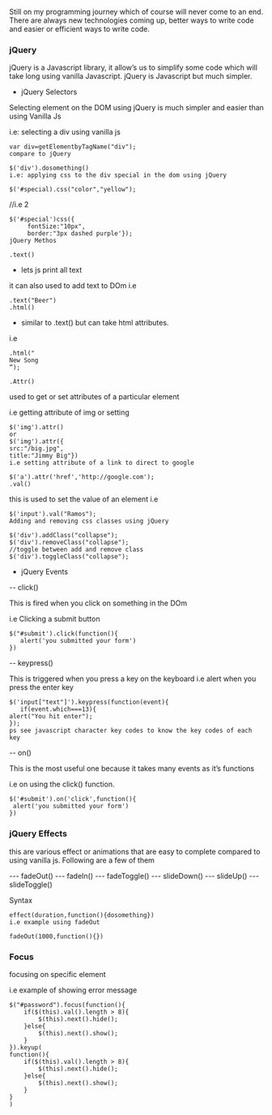 
Still on my programming journey which of course will never come to an end. There are always new technologies coming up, better ways to write code and easier or efficient ways to write code.


### jQuery

jQuery is a Javascript library, it allow’s us to simplify some code which will take long using vanilla Javascript. jQuery is Javascript but much simpler.

 - jQuery Selectors

Selecting element on the DOM using jQuery is much simpler and easier than using Vanilla Js

i.e: selecting a div using vanilla js
```
var div=getElementbyTagName("div");
compare to jQuery

$('div').dosomething()
i.e: applying css to the div special in the dom using jQuery

$('#special).css("color","yellow");
```
//i.e 2

```
$('#special')css({
     fontSize:"10px",
     border:"3px dashed purple'});
jQuery Methos

.text()
```
 - lets js print all text

it can also used to add text to DOm
i.e
```
.text("Beer")
.html()
```

- similar to .text() but can take html attributes.

i.e
```
.html("
New Song
“);

.Attr()
```
used to get or set attributes of a particular element

i.e getting attribute of img or setting
```
$('img').attr()
or
$('img').attr({
src:"/big.jpg",
title:"Jimmy Big"})
i.e setting attribute of a link to direct to google

$('a').attr('href','http://google.com');
.val()
```

this is used to set the value of an element
i.e
```
$('input').val("Ramos");
Adding and removing css classes using jQuery

$('div').addClass("collapse");
$('div').removeClass("collapse");
//toggle between add and remove class
$('div').toggleClass("collapse");
```
 - jQuery Events

 -- click()

This is fired when you click on something in the DOm

i.e Clicking a submit button
```
$("#submit').click(function(){
   alert('you submitted your form')
})
```

-- keypress()

This is triggered when you press a key on the keyboard i.e alert when you press the enter key

```
$('input["text"]').keypress(function(event){
   if(event.which===13){
alert("You hit enter");
});
ps see javascript character key codes to know the key codes of each key
```

-- on()

This is the most useful one because it takes many events as it’s functions

i.e on using the click() function.
```
$('#submit').on('click',function(){
 alert('you submitted your form')
})
```

### jQuery Effects

this are various effect or animations that are easy to complete compared to using vanilla js.
Following are a few of them

--- fadeOut()
--- fadeIn()
--- fadeToggle()
--- slideDown()
--- slideUp()
--- slideToggle()


Syntax
```
effect(duration,function(){dosomething})
i.e example using fadeOut

fadeOut(1000,function(){})
```

### Focus
focusing on specific element 

i.e example of showing error message 
```
$("#password").focus(function(){
	if($(this).val().length > 8){
    	$(this).next().hide();
	}else{
		$(this).next().show();
	}
}).keyup(
function(){
	if($(this).val().length > 8){
    	$(this).next().hide();
	}else{
		$(this).next().show();
	}
}
)
